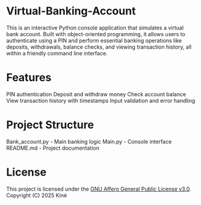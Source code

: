 # Virtual-Banking-Account
This is an interactive Python console application that simulates a virtual bank account. Built with object-oriented programming, it allows users to authenticate using a PIN and perform essential banking operations like deposits, withdrawals, balance checks, and viewing transaction history, all within a friendly command line interface.
# Features
PIN authentication 
Deposit and withdraw money 
Check account balance 
View transaction history with timestamps 
Input validation and error handling
# Project Structure
Bank_account.py - Main banking logic
Main.py - Console interface
README.md - Project documentation
# License
This project is licensed under the [GNU Affero General Public License v3.0](https://www.gnu.org/licenses/agpl-3.0.html).
Copyright (C) 2025 Kiné
